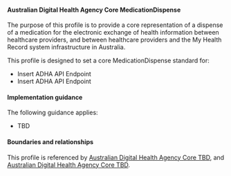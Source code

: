 #### Australian Digital Health Agency Core MedicationDispense
The purpose of this profile is to provide a core representation of a dispense of a medication for the electronic exchange of health information between healthcare providers, and between healthcare providers and the My Health Record system infrastructure in Australia.

This profile is designed to set a core MedicationDispense standard for:
* Insert ADHA API Endpoint
* Insert ADHA API Endpoint


#### Implementation guidance
The following guidance applies:
* TBD


#### Boundaries and relationships
This profile is referenced by 
[Australian Digital Health Agency Core TBD](StructureDefinition-dh-tbd-core-1.html), and 
[Australian Digital Health Agency Core TBD](StructureDefinition-dh-tbd-core-1.html).